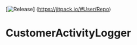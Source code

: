[![Release](https://jitpack.io/v/User/Repo.svg)]
(https://jitpack.io/#User/Repo)

# CustomerActivityLogger
